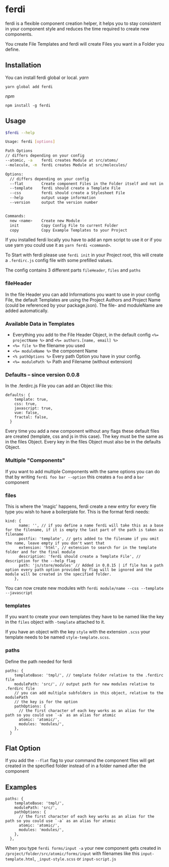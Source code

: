 # ferdi

ferdi is a flexible component creation helper, it helps you to stay consistent in your component style and reduces the time required to create new components.

You create File Templates and ferdi will create Files you want in a Folder you define.

## Installation

You can install ferdi global or local.
_yarn_

```
yarn global add ferdi
```

_npm_

```
npm install -g ferdi
```

## Usage

```bash
$ferdi --help

Usage: ferdi [options]

Path Options
// differs depending on your config
--atomic, -a    ferdi creates Module at src/atoms/
--molecule, -m  ferdi creates Module at src/molecules/

Options:
  // differs depending on your config
  --flat        Create component Files in the Folder itself and not in a component named subfolder
  --template    ferdi should create a Template File
  --css         ferdi should create a Stylesheet File
  --help        output usage information
  --version     output the version number


Commands:
  new <name>    Create new Module
  init          Copy Config File to current Folder
  copy          Copy Example Templates to your Project
```

If you installed ferdi locally you have to add an npm script to use it or if you use yarn you could use it as `yarn ferdi <command>`.

To Start with ferdi please use `ferdi init` in your Project root, this will create a `.ferdirc.js` config file with some prefilled values.

The config contains 3 different parts `fileHeader`, `files` and `paths`

### fileHeader

In the file Header you can add Informations you want to use in your config File, the default Templates are using the Project Authors and Project Name (could be referenced by your package.json).
The file- and moduleName are added automatically.

### Available Data in Templates

- Everything you add to the File Header Object, in the default config `<%= projectName %>` and `<%= authors.[name, email] %>`
- `<%= file %>` the filename you used
- `<%= moduleName %>` the component Name
- `<% pathOptions %>` Every path Option you have in your config.
- `<%= modulePath %>` Path and Filename (without extension)

### Defaults – since version 0.0.8

In the .ferdirc.js File you can add an Object like this:

```
defaults: {
    template: true,
    css: true,
    javascript: true,
    vue: false,
    fractal: false,
  }
```

Every time you add a new component without any flags these default files are created (template, css and js in this case). The key must be the same as in the files Object.
Every key in the files Object must also be in the defaults Object.

### Multiple "Components"
If you want to add multiple Components with the same options you can do that by writing `ferdi foo bar --option` this creates a `foo` and a `bar` component

### files

This is where the 'magic' happens, ferdi create a new entry for every file type you wish to have a boilerplate for.
This is the format ferdi needs:

```
kind: {
      name: '', // if you define a name ferdi will take this as a base for the filename, if it is empty the last part of the path is taken as filename
      postfix: 'template', // gets added to the filename if you omit the name, leave empty if you don't want that
      extension: 'html', // extension to search for in the template folder and for the final module
      description: 'ferdi should create a Template File', // description for the --help flag
      path: 'js/store/modules' // Added in 0.0.15 | if file has a path option every path option provided by flag will be ignored and the module will be created in the specified folder. 
    },
```

You can now create new modules with `ferdi module/name --css --template --javascript`

### templates

If you want to create your own templates they have to be named like the key in the `files` object with `-template` attached to it.

If you have an object with the key `style` with the extension `.scss` your template needs to be named `style-template.scss`.

### paths

Define the path needed for ferdi

```
paths: {
    templateBase: 'tmpl/', // template folder relative to the .ferdirc file
    modulePath: 'src/', // output path for new modules relative to .ferdirc file
    // you can add multiple subfolders in this object, relative to the modulePath
    // the key is for the option
    pathOptions: {
      // the first character of each key works as an alias for the path so you could use `-a` as an alias for atomic
      atomic: 'atomic/',
      modules: 'modules/',
    },
  }
```

## Flat Option

If you add the `--flat` flag to your command the component files will get created in the specified folder instead of in a folder named after the component

## Examples

```
paths: {
    templateBase: 'tmpl/',
    modulePath: 'src/',
    pathOptions: {
      // the first character of each key works as an alias for the path so you could use `-a` as an alias for atomic
      atomic: 'atomic/',
      modules: 'modules/',
    },
  },
```

When you type `ferdi forms/input -a` your new component gets created in `/project/folder/src/atomic/forms/input` with filenames like this `input-template.html`, `_input-style.scss` or `input-script.js`
